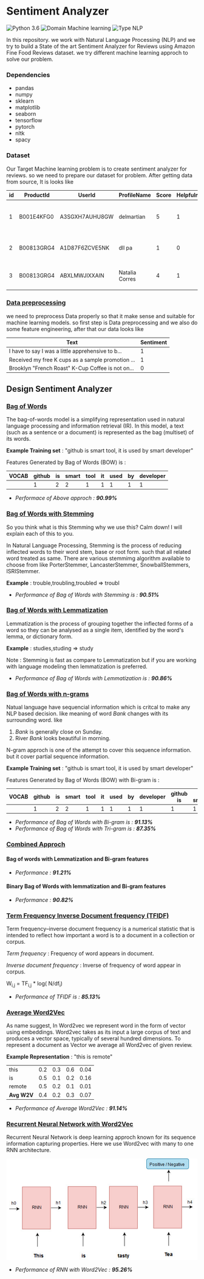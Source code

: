 # Sentiment Analyzer
![Python 3.6](https://img.shields.io/badge/Python-3.6-brightgreen.svg)     ![Domain Machine learning](https://img.shields.io/badge/Domain-Machine--Learning-orange.svg) ![Type NLP](https://img.shields.io/badge/Type-NLP-blue.svg)


In this repository. we work with Natural Language Processing (NLP) and we try to build a State of the  art Sentiment Analyzer for Reviews using Amazon Fine Food Reviews dataset. we try different machine learning approch to solve our problem.
### Dependencies
- pandas
- numpy
- sklearn
- matplotlib
- seaborn
- tensorflow
- pytorch
- nltk
- spacy

### Dataset
Our Target Machine learning problem is to create sentiment analyzer for reviews. so we need to prepare our dataset for problem. After getting data from source, It is looks like 


| id | ProductId | UserId | ProfileName | Score | HelpfulnessNumerator | HelpfulnessDenominator | Time | Summary | Text |
|----|------------|----------------|---------------------------------|-------|----------------------|------------------------|------------|-----------------------|-------------------------------------------|
|  1 | B001E4KFG0 | A3SGXH7AUHU8GW | delmartian | 5 | 1 | 1 | 1303862400 | Good Quality Dog Food | I have bought several of the Vitality... |
| 2 | B00813GRG4 | A1D87F6ZCVE5NK | dll pa | 1 | 0 | 0 | 1346976000 | Not as Advertised | Product arrived labeled as Jumbo... |
| 3 | B00813GRG4 | ABXLMWJIXXAIN | Natalia Corres | 4 | 1 | 1 | 1219017600 | "Delight" says it all | This is a confection that has been... |


### [Data preprocessing](https://github.com/girishkuniyal/Sentiment-Analysis---Amazon-review-dataset/tree/master/1.Preprocess)
we need to preprocess Data properly so that it make sense and suitable for machine learning models. so first step is Data preprocessing and we also do some feature engineering, after that our data looks like

| Text | Sentiment |
|---------------------------------------------------|-----------|
| I have to say I was a little apprehensive to b... | 1 |
| Received my free K cups as a sample promotion ... | 1 |
| Brooklyn "French Roast" K-Cup Coffee is not on... | 0 |

## Design Sentiment Analyzer
### [Bag of Words](https://github.com/girishkuniyal/Sentiment-Analysis---Amazon-review-dataset/tree/master/2.BOW)
The bag-of-words model is a simplifying representation used in natural language processing and information retrieval (IR). In this model, a text (such as a sentence or a document) is represented as the bag (multiset) of its words.

**Example Training set** : "github is smart tool, it is used by smart developer" 

Features Generated by Bag of Words (BOW) is :

| VOCAB | github | is | smart  | tool | it | used | by | developer |
|-------|--------|----|--------|------|----|------|----|-----------|
|  | 1 | 2 | 2 | 1 | 1 | 1 | 1 | 1 |

* *Performace of Above approch : **90.99%***

### [Bag of Words with Stemming](https://github.com/girishkuniyal/Sentiment-Analysis---Amazon-review-dataset/tree/master/3.BOW_stemming)
So you think what is this Stemming why we use this? Calm down! I will explain each of this to you.

In Natural Language Processing, Stemming is the process of reducing inflected words to their word stem, base or root form. such that all related word treated as same. There are various stemmimg algorithm available to choose from like PorterStemmer, LancasterStemmer, SnowballStemmers, ISRIStemmer.

**Example** :
trouble,troubling,troubled => troubl
* *Performance of Bag of Words with Stemming is : **90.51%***

### [Bag of Words with Lemmatization](https://github.com/girishkuniyal/Sentiment-Analysis---Amazon-review-dataset/tree/master/4.BOW_lemmatization)
Lemmatization is the process of grouping together the inflected forms of a word so they can be analysed as a single item, identified by the word's lemma, or dictionary form.

**Example** :
studies,studing => study

Note : Stemming is fast as compare to Lemmatization but if you are working with language modeling then lemmatization is preferred.
* *Performance of Bag of Words with Lemmatization is : **90.86%***
### [Bag of Words with n-grams](https://github.com/girishkuniyal/Sentiment-Analysis---Amazon-review-dataset/tree/master/5.BOW_Ngram)
Natual language have sequencial information which is critcal to make any NLP based decision. like meaning of word *Bank* changes with its surrounding word. like
1. *Bank* is generally close on Sunday.
2. River *Bank* looks beautiful in morning.

N-gram approch is one of the attempt to cover this sequence information. but it cover partial sequence information.

**Example Training set** : "github is smart tool, it is used by smart developer" 

Features Generated by Bag of Words (BOW) with Bi-gram is :

| VOCAB | github | is | smart  | tool | it | used | by | developer | github is | is smart | smart tool | tool it | it used | .. |
|-------|--------|----|--------|------|----|------|----|-----------|-----------|----------|------------|---------|---------|----|
|  | 1 | 2 | 2 | 1 | 1 | 1 | 1 | 1 | 1 | 1 | 1 | 1 | 1 |..|

* *Performance of Bag of Words with Bi-gram is : **91.13%***
* *Performance of Bag of Words with Tri-gram is : **87.35%***

### [Combined Approch](https://github.com/girishkuniyal/Sentiment-Analysis---Amazon-review-dataset/tree/master/6.Combined)
#### Bag of words with Lemmatization and Bi-gram features
* *Performance : **91.21%***
#### Binary Bag of Words with lemmatization and Bi-gram features
* *Performance : **90.82%***

### [Term Frequency Inverse Document frequency (TFIDF)](https://github.com/girishkuniyal/Sentiment-Analysis---Amazon-review-dataset/tree/master/7.TFiDF)
Term frequency–inverse document frequency is a numerical statistic that is intended to reflect how important a word is to a document in a collection or corpus.

*Term frequency* : Frequency of word appears in document.

*Inverse document frequency* : Inverse of frequency of word appear in corpus.

W<sub>i,j</sub> = TF<sub>i,j</sub> * log( N/df<sub>i</sub>)
 
* *Performance of TFIDF is : **85.13%***

### [Average Word2Vec](https://github.com/girishkuniyal/Sentiment-Analysis---Amazon-review-dataset/tree/master/8.Avg_w2v)
As name suggest, In Word2vec we represent word in the form of vector using embeddings. Word2vec takes as its input a large corpus of text and produces a vector space, typically of several hundred dimensions. To represent a document as Vector we average all Word2vec of given review.

**Example  Representation** : "this is remote"

|  | |   |  |  |
|---------|-----|------|-----|------|
| this | 0.2 |  0.3 | 0.6 | 0.04 |
| is | 0.5 | 0.1 | 0.2 | 0.16 |
| remote | 0.5 | 0.2 | 0.1 | 0.01 |
| **Avg W2V** | 0.4 | 0.2 | 0.3 | 0.07 |




* *Performance of Average Word2Vec : **91.14%***

### [Recurrent Neural Network with Word2Vec](https://github.com/girishkuniyal/Sentiment-Analysis---Amazon-review-dataset/tree/master/9.RNN_w2v)
Recurrent Neural Network is deep learning approch known for its sequence information capturing properties. Here we use Word2vec with many to one RNN architecture. 

![RNN architecture](resources/RNN1.jpg)

* *Performance of RNN with Word2Vec : **95.26%***

